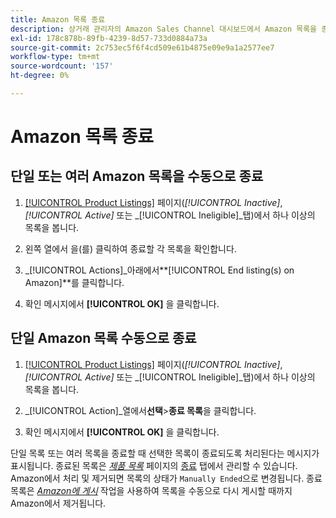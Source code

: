 ```yaml
---
title: Amazon 목록 종료
description: 상거래 관리자의 Amazon Sales Channel 대시보드에서 Amazon 목록을 종료할 수 있습니다.
exl-id: 178c878b-89fb-4239-8d57-733d0884a73a
source-git-commit: 2c753ec5f6f4cd509e61b4875e09e9a1a2577ee7
workflow-type: tm+mt
source-wordcount: '157'
ht-degree: 0%

---
```


# Amazon 목록 종료

## 단일 또는 여러 Amazon 목록을 수동으로 종료

1. [[!UICONTROL Product Listings]](./managing-product-listings.md) 페이지(_[!UICONTROL Inactive]_,_[!UICONTROL Active]_ 또는 _[!UICONTROL Ineligible]_탭)에서 하나 이상의 목록을 봅니다.

1. 왼쪽 열에서 을(를) 클릭하여 종료할 각 목록을 확인합니다.

1. _[!UICONTROL Actions]_아래에서&#x200B;**[!UICONTROL End listing(s) on Amazon]**를 클릭합니다.

1. 확인 메시지에서 **[!UICONTROL OK]** 을 클릭합니다.

## 단일 Amazon 목록 수동으로 종료

1. [[!UICONTROL Product Listings]](./managing-product-listings.md) 페이지(_[!UICONTROL Inactive]_,_[!UICONTROL Active]_ 또는 _[!UICONTROL Ineligible]_탭)에서 하나 이상의 목록을 봅니다.

1. _[!UICONTROL Action]_열에서&#x200B;**선택**>**종료 목록**을 클릭합니다.

1. 확인 메시지에서 **[!UICONTROL OK]** 을 클릭합니다.

단일 목록 또는 여러 목록을 종료할 때 선택한 목록이 종료되도록 처리된다는 메시지가 표시됩니다. 종료된 목록은 [_제품 목록_](./managing-product-listings.md) 페이지의 [종료](./ended-listings.md) 탭에서 관리할 수 있습니다. Amazon에서 처리 및 제거되면 목록의 상태가 `Manually Ended`으로 변경됩니다. 종료 목록은 [_Amazon에 게시_](./publish-listings-manually.md) 작업을 사용하여 목록을 수동으로 다시 게시할 때까지 Amazon에서 제거됩니다.
